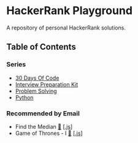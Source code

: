 # HackerRank Playground

A repository of personal HackerRank solutions.

## Table of Contents

### Series

- [30 Days Of Code](https://github.com/julienshim/HackerRank-Playground/tree/master/30-Days-Of-Code)
- [Interview Preparation Kit](https://github.com/julienshim/HackerRank-Playground/tree/master/Interview%20Preparation%20Kit)
- [Problem Solving](https://github.com/julienshim/HackerRank-Playground/tree/master/Problem%20Solving)
- [Python](https://github.com/julienshim/HackerRank-Playground/tree/master/Python)

### Recommended by Email


- Find the Median [&#128279;](https://www.hackerrank.com/challenges/find-the-median/problem)
  [[.js]](https://github.com/julienshim/hackerrank-playground/blob/master/Algorithms/Strings/Find%20the%20Median.js)
- Game of Thrones - I [&#128279;](https://www.hackerrank.com/challenges/game-of-thrones/problem)
  [[.js]](https://github.com/julienshim/hackerrank-playground/blob/master/Algorithms/Strings/Game%20of%20Thrones%20-%20I.js)
